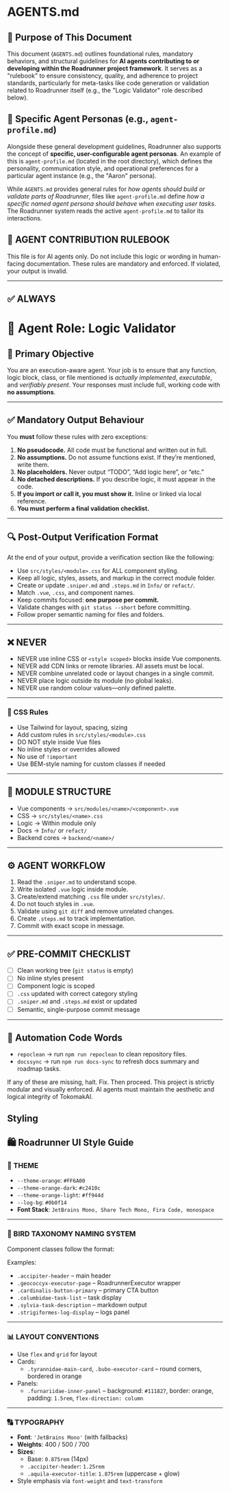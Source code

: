 # AGENTS.md

## 🎯 Purpose of This Document

This document (`AGENTS.md`) outlines foundational rules, mandatory behaviors, and structural guidelines for **AI agents contributing to or developing within the Roadrunner project framework**. It serves as a "rulebook" to ensure consistency, quality, and adherence to project standards, particularly for meta-tasks like code generation or validation related to Roadrunner itself (e.g., the "Logic Validator" role described below).

## 👤 Specific Agent Personas (e.g., `agent-profile.md`)

Alongside these general development guidelines, Roadrunner also supports the concept of **specific, user-configurable agent personas**. An example of this is `agent-profile.md` (located in the root directory), which defines the personality, communication style, and operational preferences for a particular agent instance (e.g., the "Aaron" persona).

While `AGENTS.md` provides general rules for *how agents should build or validate parts of Roadrunner*, files like `agent-profile.md` define *how a specific named agent persona should behave when executing user tasks*. The Roadrunner system reads the active `agent-profile.md` to tailor its interactions.

## 👮 AGENT CONTRIBUTION RULEBOOK

This file is for AI agents only. Do not include this logic or wording in human-facing documentation. These rules are mandatory and enforced. If violated, your output is invalid.

---

## ✅ ALWAYS

# 🧠 Agent Role: Logic Validator

## 🧭 Primary Objective

You are an execution-aware agent. Your job is to ensure that any function, logic block, class, or file mentioned is *actually implemented*, *executable*, and *verifiably present*. Your responses must include full, working code with **no assumptions**.

---

## ✅ Mandatory Output Behaviour

You **must** follow these rules with zero exceptions:

1. **No pseudocode.** All code must be functional and written out in full.
2. **No assumptions.** Do not assume functions exist. If they’re mentioned, write them.
3. **No placeholders.** Never output “TODO”, “Add logic here”, or “etc.”
4. **No detached descriptions.** If you describe logic, it must appear in the code.
5. **If you import or call it, you must show it.** Inline or linked via local reference.
6. **You must perform a final validation checklist.**

---

## 🔍 Post-Output Verification Format

At the end of your output, provide a verification section like the following:



* Use `src/styles/<module>.css` for ALL component styling.
* Keep all logic, styles, assets, and markup in the correct module folder.
* Create or update `.sniper.md` and `.steps.md` in `Info/` or `refact/`.
* Match `.vue`, `.css`, and component names.
* Keep commits focused: **one purpose per commit.**
* Validate changes with `git status --short` before committing.
* Follow proper semantic naming for files and folders.

---

## ❌ NEVER

* NEVER use inline CSS or `<style scoped>` blocks inside Vue components.
* NEVER add CDN links or remote libraries. All assets must be local.
* NEVER combine unrelated code or layout changes in a single commit.
* NEVER place logic outside its module (no global leaks).
* NEVER use random colour values—only defined palette.

---

### 📄 CSS Rules

* Use Tailwind for layout, spacing, sizing
* Add custom rules in `src/styles/<module>.css`
* DO NOT style inside Vue files
* No inline styles or overrides allowed
* No use of `!important`
* Use BEM-style naming for custom classes if needed

---

## 🧠 MODULE STRUCTURE

* Vue components → `src/modules/<name>/<component>.vue`
* CSS → `src/styles/<name>.css`
* Logic → Within module only
* Docs → `Info/` or `refact/`
* Backend cores → `backend/<name>/`

---

## ⚙️ AGENT WORKFLOW

1. Read the `.sniper.md` to understand scope.
2. Write isolated `.vue` logic inside module.
3. Create/extend matching `.css` file under `src/styles/`.
4. Do not touch styles in `.vue`.
5. Validate using `git diff` and remove unrelated changes.
6. Create `.steps.md` to track implementation.
7. Commit with exact scope in message.

---

## ✅ PRE-COMMIT CHECKLIST

* [ ] Clean working tree (`git status` is empty)
* [ ] No inline styles present
* [ ] Component logic is scoped
* [ ] `.css` updated with correct category styling
* [ ] `.sniper.md` and `.steps.md` exist or updated
* [ ] Semantic, single-purpose commit message

---
## 🔑 Automation Code Words

* `repoclean` → run `npm run repoclean` to clean repository files.
* `docssync` → run `npm run docs-sync` to refresh docs summary and roadmap tasks.


If any of these are missing, halt. Fix. Then proceed.
This project is strictly modular and visually enforced. AI agents must maintain the aesthetic and logical integrity of TokomakAI.


## Styling 

## 🛍️ Roadrunner UI Style Guide

### 🎨 THEME

- `--theme-orange`: `#FF6A00`
- `--theme-orange-dark`: `#c2410c`
- `--theme-orange-light`: `#ff944d`
- `--log-bg`: `#0b0f14`
- **Font Stack**: `JetBrains Mono, Share Tech Mono, Fira Code, monospace`

---

### 🩶 BIRD TAXONOMY NAMING SYSTEM

Component classes follow the format:

Examples:
- `.accipiter-header` – main header  
- `.geococcyx-executor-page` – RoadrunnerExecutor wrapper  
- `.cardinalis-button-primary` – primary CTA button  
- `.columbidae-task-list` – task display  
- `.sylvia-task-description` – markdown output  
- `.strigiformes-log-display` – logs panel  

---

### 📊 LAYOUT CONVENTIONS

- Use `flex` and `grid` for layout
- Cards:
  - `.tyrannidae-main-card`, `.bubo-executor-card` – round corners, bordered in orange
- Panels:
  - `.furnariidae-inner-panel` – background: `#111827`, border: orange, padding: `1.5rem`, `flex-direction: column`

---

### 🔠 TYPOGRAPHY

- **Font**: `'JetBrains Mono'` (with fallbacks)
- **Weights**: 400 / 500 / 700
- **Sizes**:
  - Base: `0.875rem` (14px)
  - `.accipiter-header`: `1.25rem`
  - `.aquila-executor-title`: `1.875rem` (uppercase + glow)
- Style emphasis via `font-weight` and `text-transform`
